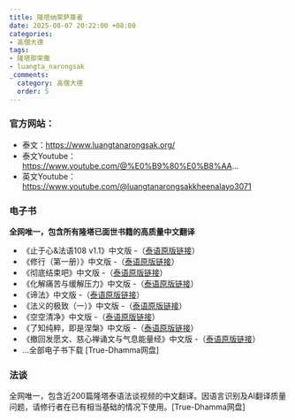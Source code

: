 ```yaml
---
title: 隆塔纳荣萨尊者
date: 2025-08-07 20:22:00 +08:00
categories:
- 高僧大德
tags:
- 隆塔那荣撒
- luangta_narongsak
_comments:
  category: 高僧大德
  order: 5
---
```


### 官方网站：
* 泰文：https://www.luangtanarongsak.org/
* 泰文Youtube：https://www.youtube.com/@%E0%B9%80%E0%B8%AA...
* 英文Youtube：https://www.youtube.com/@luangtanarongsakkheenalayo3071
### 电子书<a href="" target="_blank"></a>
**全网唯一，包含所有隆塔已面世书籍的高质量中文翻译**
* 《止于心&法语108 v1.1》中文版 -（<a href="" target="_blank">泰语原版链接</a>）
* 《修行（第一册）》中文版 -（<a href="" target="_blank">泰语原版链接</a>）
* 《彻底结束吧》中文版 -（<a href="" target="_blank">泰语原版链接</a>）
* 《化解痛苦与缓解压力》中文版 -（<a href="" target="_blank">泰语原版链接</a>）
* 《谛法》中文版 -（<a href="" target="_blank">泰语原版链接</a>）
* 《法义的极致（一）》中文版 -（<a href="" target="_blank">泰语原版链接</a>）
* 《空空清净》中文版 -（<a href="" target="_blank">泰语原版链接</a>）
* 《了知纯粹，即是涅槃》中文版 -（<a href="" target="_blank">泰语原版链接</a>）
* 《撤回发愿文、慈心禅诵文与气息能量经》中文版 -（<a href="" target="_blank">泰语原版链接</a>）
* ...全部电子书下载 [True-Dhamma网盘]
### 法谈
全网唯一，包含近200篇隆塔泰语法谈视频的中文翻译。因语言识别及AI翻译质量问题，请修行者在已有相当基础的情况下使用。[True-Dhamma网盘]